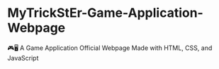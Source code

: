 # MyTrickStEr-Game-Application-Webpage
🎮🖥️ A Game Application Official Webpage Made with HTML, CSS, and JavaScript

